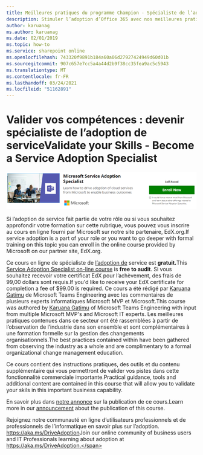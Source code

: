 ```yaml
---
title: Meilleures pratiques du programme Champion - Spécialiste de l’adoption de service
description: Stimuler l’adoption d’Office 365 avec nos meilleures pratiques du programme Champion
author: karuanag
ms.author: karuanag
ms.date: 02/01/2019
ms.topic: how-to
ms.service: sharepoint online
ms.openlocfilehash: 743320f9891b184a60a06d27927424949d60d01b
ms.sourcegitcommit: 907c657e7cc5a4a44d2b9f38cc35fea9ac5c5943
ms.translationtype: MT
ms.contentlocale: fr-FR
ms.lasthandoff: 03/24/2021
ms.locfileid: "51162891"
---
```

# <a name="validate-your-skills---become-a-service-adoption-specialist"></a><span data-ttu-id="af08e-103">Valider vos compétences : devenir spécialiste de l’adoption de service</span><span class="sxs-lookup"><span data-stu-id="af08e-103">Validate your Skills - Become a Service Adoption Specialist</span></span>

![Cours de spécialiste de l’adoption de service](media/champs_sascourse.png)

<span data-ttu-id="af08e-105">Si l’adoption de service fait partie de votre rôle ou si vous souhaitez approfondir votre formation sur cette rubrique, vous pouvez vous inscrire au cours en ligne fourni par Microsoft sur notre site partenaire, EdX.org.</span><span class="sxs-lookup"><span data-stu-id="af08e-105">If service adoption is a part of your role or you want to go deeper with formal training on this topic you can enroll in the online course provided by Microsoft on our partner site, EdX.org.</span></span> 

<span data-ttu-id="af08e-106">Ce cours en ligne de spécialiste de [l’adoption de](/learn/paths/m365-service-adoption/) service est **gratuit.**</span><span class="sxs-lookup"><span data-stu-id="af08e-106">This [Service Adoption Specialist on-line course](/learn/paths/m365-service-adoption/) is **free to audit**.</span></span>  <span data-ttu-id="af08e-107">Si vous souhaitez recevoir votre certificat EdX pour l’achèvement, des frais de 99,00 dollars sont requis.</span><span class="sxs-lookup"><span data-stu-id="af08e-107">If you'd like to receive your EdX certificate for completion a fee of $99.00 is required.</span></span>  <span data-ttu-id="af08e-108">Ce cours a été rédigé par [Karuana Gatimu](https://linkedin.com/in/karuanagatimu) de Microsoft Teams Engineering avec les commentaires de plusieurs experts informatiques Microsoft MVP et Microsoft.</span><span class="sxs-lookup"><span data-stu-id="af08e-108">This course was authored by [Karuana Gatimu](https://linkedin.com/in/karuanagatimu) of Microsoft Teams Engineering with input from multiple Microsoft MVP's and Microsoft IT experts.</span></span>  <span data-ttu-id="af08e-109">Les meilleures pratiques contenues dans ce secteur ont été rassemblées à partir de l’observation de l’industrie dans son ensemble et sont complémentaires à une formation formelle sur la gestion des changements organisationnels.</span><span class="sxs-lookup"><span data-stu-id="af08e-109">The best practices contained within have been gathered from observing the industry as a whole and are complimentary to a formal organizational change management education.</span></span>  

<span data-ttu-id="af08e-110">Ce cours contient des instructions pratiques, des outils et du contenu supplémentaire qui vous permettront de valider vos pistes dans cette fonctionnalité commerciale importante.</span><span class="sxs-lookup"><span data-stu-id="af08e-110">Practical guidance, tools and additional content are contained in this course that will allow you to validate your skils in this important business capability.</span></span>  

<span data-ttu-id="af08e-111">En savoir plus dans [notre annonce](https://aka.ms/AdoptionCertAnnouncement) sur la publication de ce cours.</span><span class="sxs-lookup"><span data-stu-id="af08e-111">Learn more in our [announcement](https://aka.ms/AdoptionCertAnnouncement) about the publication of this course.</span></span> 

<span data-ttu-id="af08e-112">Rejoignez notre communauté en ligne d’utilisateurs professionnels et de professionnels de l’informatique en savoir plus sur l’adoption. https://aka.ms/DriveAdoption</span><span class="sxs-lookup"><span data-stu-id="af08e-112">Join our online community of business users and IT Professionals learning about adoption at https://aka.ms/DriveAdoption.</span></span>